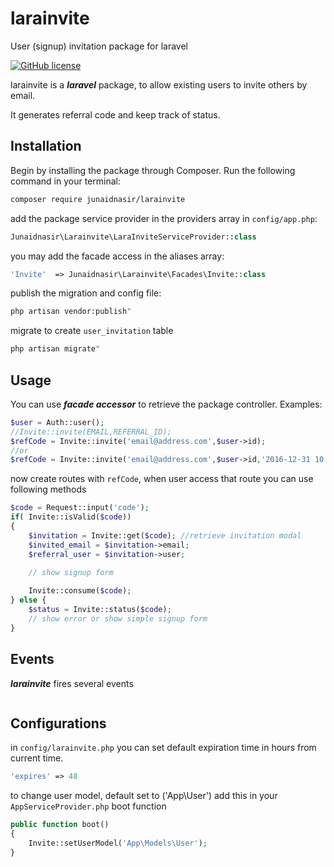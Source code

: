 # larainvite
User (signup) invitation package for laravel


[![GitHub license](https://img.shields.io/badge/license-MIT-blue.svg)](https://raw.githubusercontent.com/junaidnasir/larainvite/master/LICENSE.txt)

larainvite is a ***laravel*** package, to allow existing users to invite others by email.

It generates referral code and keep track of status.


## Installation

Begin by installing the package through Composer. Run the following command in your terminal:

```bash
composer require junaidnasir/larainvite
```

add the package service provider in the providers array in `config/app.php`:

```php
Junaidnasir\Larainvite\LaraInviteServiceProvider::class
```

you may add the facade access in the aliases array:

```php
'Invite'  => Junaidnasir\Larainvite\Facades\Invite::class
```

publish the migration and config file:

```bash
php artisan vendor:publish"
```

migrate to create `user_invitation` table

```bash
php artisan migrate"
```



## Usage

You can use ***facade accessor*** to retrieve the package controller. Examples:

```php
$user = Auth::user();
//Invite::invite(EMAIL,REFERRAL_ID); 
$refCode = Invite::invite('email@address.com',$user->id);
//or 
$refCode = Invite::invite('email@address.com',$user->id,'2016-12-31 10:00:00');
```

now create routes with `refCode`, when user access that route you can use following methods
```php
$code = Request::input('code');
if( Invite::isValid($code))
{
    $invitation = Invite::get($code); //retrieve invitation modal
    $invited_email = $invitation->email;
    $referral_user = $invitation->user;

    // show signup form
    
    Invite::consume($code);
} else {
    $status = Invite::status($code);
    // show error or show simple signup form
}
```

## Events

***larainvite*** fires several events

```

```


## Configurations

in `config/larainvite.php` you can set default expiration time in hours from current time.

```php
'expires' => 48
```

to change user model, default set to ('App\User') add this in your `AppServiceProvider.php` boot function 
```php
public function boot()
{
    Invite::setUserModel('App\Models\User');
}
```